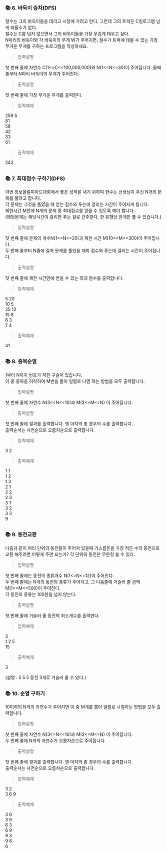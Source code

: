 ### 📚 6. 바둑이 승차(DFS)

철수는 그의 바둑이들을 데리고 시장에 가려고 한다. 그런데 그의 트럭은 C킬로그램 넘게 태울수가 없다.  
철수는 C를 넘지 않으면서 그의 바둑이들을 가장 무겁게 태우고 싶다.  
N마리의 바둑이와 각 바둑이의 무게 W가 주어지면, 철수가 트럭에 태울 수 있는 가장 무거운 무게를 구하는 프로그램을 작성하세요.

> 입력설명

첫 번째 줄에 자연수 C(1<=C<=100,000,000)와 N(1<=N<=30)이 주어집니다. 둘째 줄부터 N마리 바둑이의 무게가 주어진다.

> 출력설명

첫 번째 줄에 가장 무거운 무게를 출력한다.

> 입력예제

259 5  
81  
58  
42  
33  
61

> 출력예제

242

##

### 📚 7. 최대점수 구하기(DFS)

이번 정보올림피아드대회에서 좋은 성적을 내기 위하여 현수는 선생님이 주신 N개의 문제를 풀려고 합니다.  
각 문제는 그것을 풀었을 때 얻는 점수와 푸는데 걸리는 시간이 주어지게 됩니다.  
제한시간 M안에 N개의 문제 중 최대점수를 얻을 수 있도록 해야 합니다.  
(해당문제는 해당시간이 걸리면 푸는 걸로 간주한다, 한 유형당 한개만 풀 수 있습니다.)

> 입력설명

첫 번째 줄에 문제의 개수N(1<=N<=20)과 제한 시간 M(10<=M<=300)이 주어집니다.  
두 번째 줄부터 N줄에 걸쳐 문제를 풀었을 때의 점수와 푸는데 걸리는 시간이 주어집니다.

> 출력설명

첫 번째 줄에 제한 시간안에 얻을 수 있는 최대 점수를 출력합니다.

> 입력예제

5 20  
10 5  
25 12  
15 8  
6 3  
7 4

> 출력예제

41

##

### 📚 8. 중복순열

1부터 N까지 번호가 적힌 구슬이 있습니다.  
이 중 중복을 허락하여 M번을 뽑아 일렬로 나열 하는 방법을 모두 출력합니다.

> 입력설명

첫 번째 줄에 자연수 N(3<=N<=10)과 M(2<=M<=N) 이 주어집니다.

> 출력설명

첫 번째 줄에 결과를 출력합니다. 맨 마지막 총 경우의 수를 출력합니다.  
출력순서는 사전순으로 오름차순으로 출력합니다.

> 입력예제

3 2

> 출력예제

1 1  
1 2  
1 3  
2 1  
2 2  
2 3  
3 1  
3 2  
3 3  
9

##

### 📚 9. 동전교환

다음과 같이 여러 단위의 동전들이 주어져 있을때 거스름돈을 가장 적은 수의 동전으로 교환 해주려면 어떻게 주면 되는가? 각 단위의 동전은 무한정 쓸 수 있다.

> 입력설명

첫 번째 줄에는 동전의 종류개수 N(1<=N<=12)이 주어진다.  
두 번째 줄에는 N개의 동전의 종류가 주어지고, 그 다음줄에 거슬러 줄 금액 M(1<=M<=500)이 주어진다.  
각 동전의 종류는 100원을 넘지 않는다.

> 출력설명

첫 번째 줄에 거슬러 줄 동전의 최소개수를 출력한다.

> 입력예제

3  
1 2 5  
15

> 출력예제

3

(설명 : 5 5 5 동전 3개로 거슬러 줄 수 있다.)

##

### 📚 10. 순열 구하기

10이하의 N개의 자연수가 주어지면 이 중 M개를 뽑아 일렬로 나열하는 방법을 모두 출력합니다.

> 입력설명

첫 번째 줄에 자연수 N(3<=N<=10)과 M(2<=M<=N) 이 주어집니다.  
두 번째 줄에 N개의 자연수가 오름차순으로 주어집니다.

> 출력설명

첫 번째 줄에 결과를 출력합니다. 맨 마지막 총 경우의 수를 출력합니다.  
출력순서는 사전순으로 오름차순으로 출력합니다.

> 입력예제

3 2  
3 6 9

> 출력예제

3 6  
3 9  
6 3  
6 9  
9 3  
9 6  
6

##
